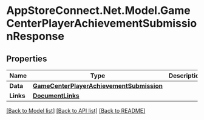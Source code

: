 # AppStoreConnect.Net.Model.GameCenterPlayerAchievementSubmissionResponse

## Properties

Name | Type | Description | Notes
------------ | ------------- | ------------- | -------------
**Data** | [**GameCenterPlayerAchievementSubmission**](GameCenterPlayerAchievementSubmission.md) |  | 
**Links** | [**DocumentLinks**](DocumentLinks.md) |  | 

[[Back to Model list]](../README.md#documentation-for-models) [[Back to API list]](../README.md#documentation-for-api-endpoints) [[Back to README]](../README.md)

